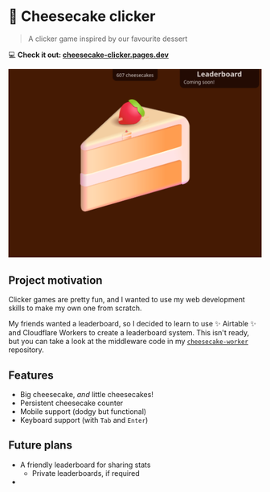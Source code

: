 # 🍰 Cheesecake clicker

> A clicker game inspired by our favourite dessert

💻 **Check it out: [cheesecake-clicker.pages.dev](https://cheesecake-clicker.pages.dev/)**

![Screenshot of Cheesecake clicker](cheesecaker-clicker.png)

## Project motivation

Clicker games are pretty fun, and I wanted to use my web development skills to make my own one from scratch.

My friends wanted a leaderboard, so I decided to learn to use ✨ Airtable ✨ and Cloudflare Workers to create a leaderboard system. This isn't ready, but you can take a look at the middleware code in my [`cheesecake-worker`](https://github.com/MMK21Hub/cheesecake-worker) repository.

## Features

- Big cheesecake, _and_ little cheesecakes!
- Persistent cheesecake counter
- Mobile support (dodgy but functional)
- Keyboard support (with `Tab` and `Enter`)

## Future plans

- A friendly leaderboard for sharing stats
  - Private leaderboards, if required
-
